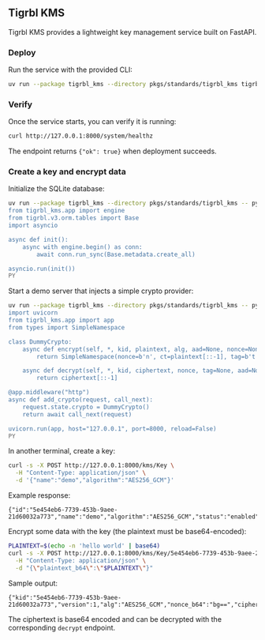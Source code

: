 ## Tigrbl KMS

Tigrbl KMS provides a lightweight key management service built on FastAPI. 

### Deploy

Run the service with the provided CLI:

```bash
uv run --package tigrbl_kms --directory pkgs/standards/tigrbl_kms tigrbl-kms --host 127.0.0.1 --port 8000 --no-reload
```

### Verify

Once the service starts, you can verify it is running:

```bash
curl http://127.0.0.1:8000/system/healthz
```

The endpoint returns `{"ok": true}` when deployment succeeds.

### Create a key and encrypt data

Initialize the SQLite database:

```bash
uv run --package tigrbl_kms --directory pkgs/standards/tigrbl_kms -- python - <<'PY'
from tigrbl_kms.app import engine
from tigrbl.v3.orm.tables import Base
import asyncio

async def init():
    async with engine.begin() as conn:
        await conn.run_sync(Base.metadata.create_all)

asyncio.run(init())
PY
```

Start a demo server that injects a simple crypto provider:

```bash
uv run --package tigrbl_kms --directory pkgs/standards/tigrbl_kms -- python - <<'PY'
import uvicorn
from tigrbl_kms.app import app
from types import SimpleNamespace

class DummyCrypto:
    async def encrypt(self, *, kid, plaintext, alg, aad=None, nonce=None):
        return SimpleNamespace(nonce=b'n', ct=plaintext[::-1], tag=b't', version=1, alg=alg)

    async def decrypt(self, *, kid, ciphertext, nonce, tag=None, aad=None, alg=None):
        return ciphertext[::-1]

@app.middleware("http")
async def add_crypto(request, call_next):
    request.state.crypto = DummyCrypto()
    return await call_next(request)

uvicorn.run(app, host="127.0.0.1", port=8000, reload=False)
PY
```

In another terminal, create a key:

```bash
curl -s -X POST http://127.0.0.1:8000/kms/Key \
  -H "Content-Type: application/json" \
  -d '{"name":"demo","algorithm":"AES256_GCM"}'
```

Example response:

```
{"id":"5e454eb6-7739-453b-9aee-21d60032a773","name":"demo","algorithm":"AES256_GCM","status":"enabled","primary_version":1}
```

Encrypt some data with the key (the plaintext must be base64-encoded):

```bash
PLAINTEXT=$(echo -n 'hello world' | base64)
curl -s -X POST http://127.0.0.1:8000/kms/Key/5e454eb6-7739-453b-9aee-21d60032a773/encrypt \
  -H "Content-Type: application/json" \
  -d "{\"plaintext_b64\":\"$PLAINTEXT\"}"
```

Sample output:

```
{"kid":"5e454eb6-7739-453b-9aee-21d60032a773","version":1,"alg":"AES256_GCM","nonce_b64":"bg==","ciphertext_b64":"ZGxyb3cgb2xsZWg=","tag_b64":"dA=="}
```

The ciphertext is base64 encoded and can be decrypted with the corresponding `decrypt` endpoint.
